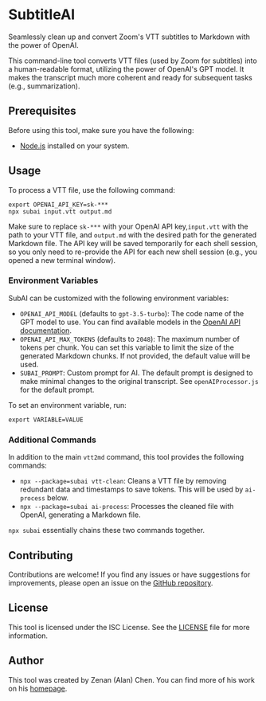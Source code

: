 # SubtitleAI

Seamlessly clean up and convert Zoom's VTT subtitles to Markdown with the power of OpenAI.

This command-line tool converts VTT files (used by Zoom for subtitles) into a human-readable format, utilizing the power of OpenAI's GPT model. It makes the transcript much more coherent and ready for subsequent tasks (e.g., summarization).

## Prerequisites

Before using this tool, make sure you have the following:

- [Node.js](https://nodejs.org) installed on your system.

## Usage

To process a VTT file, use the following command:

```shell
export OPENAI_API_KEY=sk-***
npx subai input.vtt output.md
```

Make sure to replace `sk-***` with your OpenAI API key,`input.vtt` with the path to your VTT file, and `output.md` with the desired path for the generated Markdown file.
The API key will be saved temporarily for each shell session, so you only need to re-provide the API for each new shell session (e.g., you opened a new terminal window).

### Environment Variables

SubAI can be customized with the following environment variables:

- `OPENAI_API_MODEL` (defaults to `gpt-3.5-turbo`): The code name of the GPT model to use. You can find available models in the [OpenAI API documentation](https://platform.openai.com/docs/models).
- `OPENAI_API_MAX_TOKENS` (defaults to `2048`): The maximum number of tokens per chunk. You can set this variable to limit the size of the generated Markdown chunks. If not provided, the default value will be used.
- `SUBAI_PROMPT`: Custom prompt for AI. The default prompt is designed to make minimal changes to the original transcript. See `openAIProcessor.js` for the default prompt.

To set an environment variable, run:

```shell
export VARIABLE=VALUE
```

### Additional Commands

In addition to the main `vtt2md` command, this tool provides the following commands:

- `npx --package=subai vtt-clean`: Cleans a VTT file by removing redundant data and timestamps to save tokens. This will be used by `ai-process` below.
- `npx --package=subai ai-process`: Processes the cleaned file with OpenAI, generating a Markdown file.

`npx subai` essentially chains these two commands together.

## Contributing

Contributions are welcome! If you find any issues or have suggestions for improvements, please open an issue on the [GitHub repository](https://github.com/alanzchen/subai).

## License

This tool is licensed under the ISC License. See the [LICENSE](LICENSE) file for more information.

## Author

This tool was created by Zenan (Alan) Chen. You can find more of his work on his [homepage](https://zenan.ch).